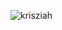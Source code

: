 <p align="left"> <img src="![themed](https://github.com/KRISZIAH/Final/assets/155798339/31dac50f-cfd7-44dc-8822-c82164d5a16b)" alt="krisziah" /> </p>
